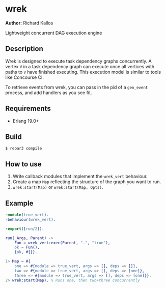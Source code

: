 wrek
=====

__Author:__ Richard Kallos

Lightweight concurrent DAG execution engine


Description
-----------

Wrek is designed to execute task dependency graphs concurrently.  A vertex `V`
in a task dependency graph can execute once all vertices with paths to `V` have
finished executing. This execution model is similar to tools like Concourse CI.

To retrieve events from wrek, you can pass in the pid of a `gen_event` process,
and add handlers as you see fit.


Requirements
------------

* Erlang 19.0+


Build
-----

    $ rebar3 compile


How to use
----------

1. Write callback modules that implement the `wrek_vert` behaviour.
2. Create a map `Map` reflecting the structure of the graph you want to run.
3. `wrek:start(Map)` or `wrek:start(Map, Opts)`.


Example
-------
```erlang
-module(true_vert).
-behaviour(wrek_vert).

-export([run/2]).

run(_Args, Parent) ->
    Fun = wrek_vert:exec(Parent, ".", "true"),
    ok = Fun(),
    {ok, #{}}.
```

```erlang
1> Map = #{
    one => #{module => true_vert, args => [], deps => []},
    two => #{module => true_vert, args => [], deps => [one]},
    three => #{module => true_vert, args => [], deps => [one]}}.
2> wrek:start(Map). % Runs one, then two+three concurrently
```
